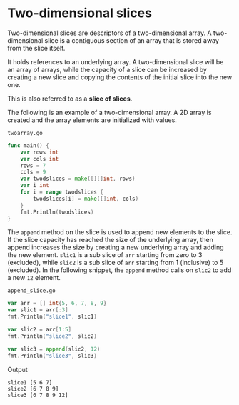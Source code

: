 # Two-dimensional slices

Two-dimensional slices are descriptors of a two-dimensional array. A two-dimensional slice is a contiguous section of an array that is stored away from the slice itself. 

It holds references to an underlying array. A two-dimensional slice will be an array of arrays, while the capacity of a slice can be increased by creating a new slice and copying the contents of the initial slice into the new one.

This is also referred to as a **slice of slices**. 

The following is an example of a two-dimensional array. A 2D array is created and the array elements are initialized with values. 

`twoarray.go`

```go
func main() {
	var rows int
	var cols int
	rows = 7
	cols = 9
	var twodslices = make([][]int, rows)
	var i int
	for i = range twodslices {
		twodslices[i] = make([]int, cols)
	}
	fmt.Println(twodslices)
}
```

The `append` method on the slice is used to append new elements to the slice. If the slice capacity has reached the size of the underlying array, then append increases the size by creating a new underlying array and adding the new element. `slic1` is a sub slice of `arr` starting from zero to 3 (excluded), while `slic2` is a sub slice of `arr` starting from 1 (inclusive) to 5 (excluded). In the following snippet, the `append` method calls on `slic2` to add a new `12` element.

`append_slice.go`

```go
var arr = [] int{5, 6, 7, 8, 9}
var slic1 = arr[:3]
fmt.Println("slice1", slic1)

var slic2 = arr[1:5]
fmt.Println("slice2", slic2)

var slic3 = append(slic2, 12)
fmt.Println("slice3", slic3)
```

Output

```
slice1 [5 6 7]
slice2 [6 7 8 9]
slice3 [6 7 8 9 12]
```